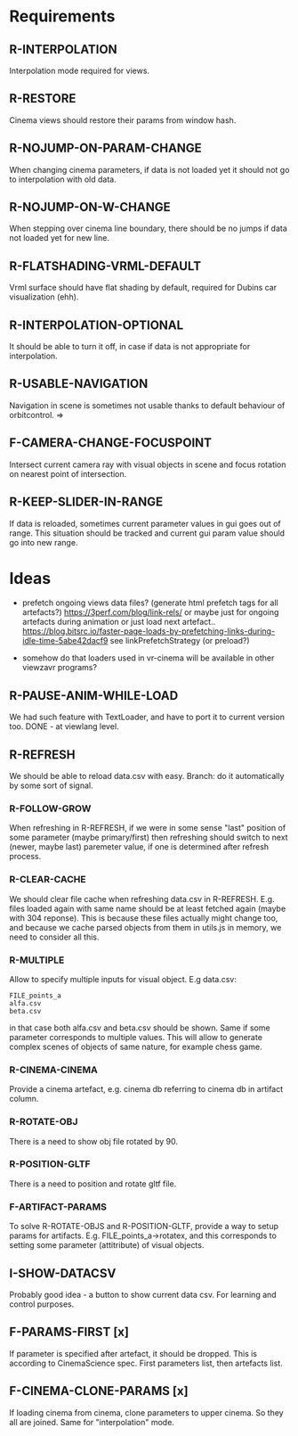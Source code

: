 # Requirements

## R-INTERPOLATION
Interpolation mode required for views.

## R-RESTORE
Cinema views should restore their params from window hash.

## R-NOJUMP-ON-PARAM-CHANGE
When changing cinema parameters, if data is not loaded yet it should not go to 
interpolation with old data.

## R-NOJUMP-ON-W-CHANGE
When stepping over cinema line boundary, there should be no jumps if data not loaded yet
for new line.

## R-FLATSHADING-VRML-DEFAULT
Vrml surface should have flat shading by default, required for Dubins car visualization (ehh).

## R-INTERPOLATION-OPTIONAL
It should be able to turn it off, in case if data is not appropriate for interpolation.

## R-USABLE-NAVIGATION
Navigation in scene is sometimes not usable thanks to default behaviour of orbitcontrol.
=>
## F-CAMERA-CHANGE-FOCUSPOINT
Intersect current camera ray with visual objects in scene and focus rotation on nearest point of intersection.

## R-KEEP-SLIDER-IN-RANGE
If data is reloaded, sometimes current parameter values in gui goes out of range.
This situation should be tracked and current gui param value should go into new range.

# Ideas

* prefetch ongoing views data files?
(generate html prefetch tags for all artefacts?)
https://3perf.com/blog/link-rels/
or maybe just for ongoing artefacts during animation
or just load next artefact..
https://blog.bitsrc.io/faster-page-loads-by-prefetching-links-during-idle-time-5abe42dacf9
see linkPrefetchStrategy (or preload?)

* somehow do that loaders used in vr-cinema will be available in other viewzavr programs?

## R-PAUSE-ANIM-WHILE-LOAD
We had such feature with TextLoader, and have to port it to current version too.
DONE - at viewlang level.

## R-REFRESH
We should be able to reload data.csv with easy.
Branch: do it automatically by some sort of signal.

### R-FOLLOW-GROW
When refreshing in R-REFRESH, if we were in some sense "last" position of some parameter (maybe primary/first)
then refreshing should switch to next (newer, maybe last) paremeter value, if one is determined after refresh process.

### R-CLEAR-CACHE
We should clear file cache when refreshing data.csv in R-REFRESH. E.g. files loaded again with same name should
be at least fetched again (maybe with 304 reponse). This is because these files actually might change too,
and because we cache parsed objects from them in utils.js in memory, we need to consider all this.

### R-MULTIPLE
Allow to specify multiple inputs for visual object. E.g data.csv:
```
FILE_points_a
alfa.csv
beta.csv
```
in that case both alfa.csv and beta.csv should be shown. Same if some parameter corresponds to multiple values.
This will allow to generate complex scenes of objects of same nature, for example chess game.

### R-CINEMA-CINEMA
Provide a cinema artefact, e.g. cinema db referring to cinema db in artifact column.

### R-ROTATE-OBJ
There is a need to show obj file rotated by 90.
### R-POSITION-GLTF
There is a need to position and rotate gltf file.
### F-ARTIFACT-PARAMS
To solve R-ROTATE-OBJS and R-POSITION-GLTF, provide a way to setup params for artifacts. 
E.g. FILE_points_a->rotatex, and this corresponds to setting some parameter (attitribute) of visual objects.

## I-SHOW-DATACSV
Probably good idea - a button to show current data csv. For learning and control purposes.

## F-PARAMS-FIRST [x]
If parameter is specified after artefact, it should be dropped. This is according to CinemaScience spec.
First parameters list, then artefacts list.

## F-CINEMA-CLONE-PARAMS [x]
If loading cinema from cinema, clone parameters to upper cinema.
So they all are joined. Same for "interpolation" mode.